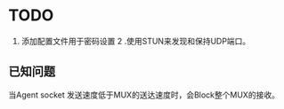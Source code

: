 
# TODO 

1. 添加配置文件用于密码设置
2 .使用STUN来发现和保持UDP端口。


## 已知问题

当Agent socket 发送速度低于MUX的送达速度时，会Block整个MUX的接收。

